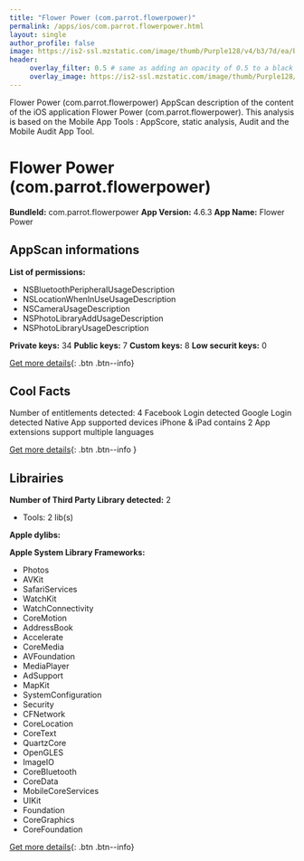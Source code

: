 ```yaml
---
title: "Flower Power (com.parrot.flowerpower)"
permalink: /apps/ios/com.parrot.flowerpower.html
layout: single
author_profile: false
image: https://is2-ssl.mzstatic.com/image/thumb/Purple128/v4/b3/7d/ea/b37deaac-b605-276e-1f56-426cf00290f3/source/512x512bb.jpg
header: 
     overlay_filter: 0.5 # same as adding an opacity of 0.5 to a black background
     overlay_image: https://is2-ssl.mzstatic.com/image/thumb/Purple128/v4/b3/7d/ea/b37deaac-b605-276e-1f56-426cf00290f3/source/512x512bb.jpg
---
```

Flower Power (com.parrot.flowerpower) AppScan description of the content of the iOS application Flower Power (com.parrot.flowerpower). This analysis is based on the Mobile App Tools : AppScore, static analysis, Audit and the Mobile Audit App Tool.

# Flower Power (com.parrot.flowerpower)

**BundleId:** com.parrot.flowerpower
**App Version:** 4.6.3
**App Name:** Flower Power


## AppScan informations 

**List of permissions:** 
- NSBluetoothPeripheralUsageDescription
- NSLocationWhenInUseUsageDescription
- NSCameraUsageDescription
- NSPhotoLibraryAddUsageDescription
- NSPhotoLibraryUsageDescription
  
  
**Private keys:** 34
**Public keys:** 7
**Custom keys:** 8
**Low securit keys:** 0
  
[Get more details](/pricing.html){: .btn .btn--info}

## Cool Facts

Number of entitlements detected: 4
Facebook Login detected
Google Login detected
Native App
supported devices iPhone & iPad
contains 2 App extensions
support multiple languages
  
[Get more details](/pricing.html){: .btn .btn--info }

## Librairies 
**Number of Third Party Library detected:** 2
- Tools: 2 lib(s)


**Apple dylibs:**


**Apple System Library Frameworks:**
- Photos
- AVKit
- SafariServices
- WatchKit
- WatchConnectivity
- CoreMotion
- AddressBook
- Accelerate
- CoreMedia
- AVFoundation
- MediaPlayer
- AdSupport
- MapKit
- SystemConfiguration
- Security
- CFNetwork
- CoreLocation
- CoreText
- QuartzCore
- OpenGLES
- ImageIO
- CoreBluetooth
- CoreData
- MobileCoreServices
- UIKit
- Foundation
- CoreGraphics
- CoreFoundation


  
[Get more details](/pricing.html){: .btn .btn--info}

